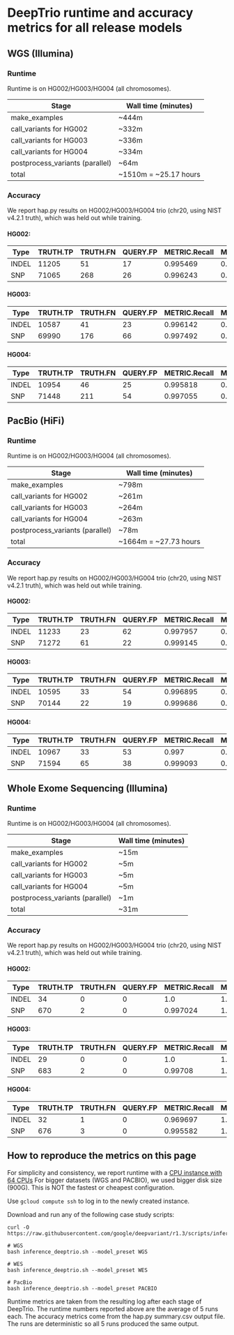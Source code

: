 # DeepTrio runtime and accuracy metrics for all release models

## WGS (Illumina)

### Runtime

Runtime is on HG002/HG003/HG004 (all chromosomes).

Stage                            | Wall time (minutes)
-------------------------------- | -----------------
make_examples                    | ~444m
call_variants for HG002          | ~332m
call_variants for HG003          | ~336m
call_variants for HG004          | ~334m
postprocess_variants (parallel)  | ~64m
total                            | ~1510m = ~25.17 hours

### Accuracy

We report hap.py results on HG002/HG003/HG004 trio (chr20, using NIST v4.2.1
truth), which was held out while training.

#### HG002:

| Type  | TRUTH.TP | TRUTH.FN | QUERY.FP | METRIC.Recall | METRIC.Precision | METRIC.F1_Score |
| ----- | -------- | -------- | -------- | ------------- | ---------------- | --------------- |
| INDEL | 11205    | 51       | 17       | 0.995469      | 0.998541         | 0.997003        |
| SNP   | 71065    | 268      | 26       | 0.996243      | 0.999635         | 0.997936        |

#### HG003:

| Type  | TRUTH.TP | TRUTH.FN | QUERY.FP | METRIC.Recall | METRIC.Precision | METRIC.F1_Score |
| ----- | -------- | -------- | -------- | ------------- | ---------------- | --------------- |
| INDEL | 10587    | 41       | 23       | 0.996142      | 0.997922         | 0.997031        |
| SNP   | 69990    | 176      | 66       | 0.997492      | 0.999058         | 0.998274        |

#### HG004:

| Type  | TRUTH.TP | TRUTH.FN | QUERY.FP | METRIC.Recall | METRIC.Precision | METRIC.F1_Score |
| ----- | -------- | -------- | -------- | ------------- | ---------------- | --------------- |
| INDEL | 10954    | 46       | 25       | 0.995818      | 0.99782          | 0.996818        |
| SNP   | 71448    | 211      | 54       | 0.997055      | 0.999245         | 0.998149        |

## PacBio (HiFi)

### Runtime

Runtime is on HG002/HG003/HG004 (all chromosomes).

Stage                            | Wall time (minutes)
-------------------------------- | -------------------
make_examples                    | ~798m
call_variants for HG002          | ~261m
call_variants for HG003          | ~264m
call_variants for HG004          | ~263m
postprocess_variants (parallel)  | ~78m
total                            | ~1664m = ~27.73 hours

### Accuracy

We report hap.py results on HG002/HG003/HG004 trio (chr20, using NIST v4.2.1
truth), which was held out while training.

#### HG002:

| Type  | TRUTH.TP | TRUTH.FN | QUERY.FP | METRIC.Recall | METRIC.Precision | METRIC.F1_Score |
| ----- | -------- | -------- | -------- | ------------- | ---------------- | --------------- |
| INDEL | 11233    | 23       | 62       | 0.997957      | 0.994734         | 0.996343        |
| SNP   | 71272    | 61       | 22       | 0.999145      | 0.999692         | 0.999418        |

#### HG003:

| Type  | TRUTH.TP | TRUTH.FN | QUERY.FP | METRIC.Recall | METRIC.Precision | METRIC.F1_Score |
| ----- | -------- | -------- | -------- | ------------- | ---------------- | --------------- |
| INDEL | 10595    | 33       | 54       | 0.996895      | 0.995155         | 0.996024        |
| SNP   | 70144    | 22       | 19       | 0.999686      | 0.999729         | 0.999708        |

#### HG004:

| Type  | TRUTH.TP | TRUTH.FN | QUERY.FP | METRIC.Recall | METRIC.Precision | METRIC.F1_Score |
| ----- | -------- | -------- | -------- | ------------- | ---------------- | --------------- |
| INDEL | 10967    | 33       | 53       | 0.997         | 0.995403         | 0.996201        |
| SNP   | 71594    | 65       | 38       | 0.999093      | 0.99947          | 0.999281        |

## Whole Exome Sequencing (Illumina)

### Runtime

Runtime is on HG002/HG003/HG004 (all chromosomes).

Stage                            | Wall time (minutes)
-------------------------------- | --------------
make_examples                    | ~15m
call_variants for HG002          | ~5m
call_variants for HG003          | ~5m
call_variants for HG004          | ~5m
postprocess_variants (parallel)  | ~1m
total                            | ~31m

### Accuracy

We report hap.py results on HG002/HG003/HG004 trio (chr20, using NIST v4.2.1
truth), which was held out while training.

#### HG002:

| Type  | TRUTH.TP | TRUTH.FN | QUERY.FP | METRIC.Recall | METRIC.Precision | METRIC.F1_Score |
| ----- | -------- | -------- | -------- | ------------- | ---------------- | --------------- |
| INDEL | 34       | 0        | 0        | 1.0           | 1.0              | 1.0             |
| SNP   | 670      | 2        | 0        | 0.997024      | 1.0              | 0.99851         |

#### HG003:

| Type  | TRUTH.TP | TRUTH.FN | QUERY.FP | METRIC.Recall | METRIC.Precision | METRIC.F1_Score |
| ----- | -------- | -------- | -------- | ------------- | ---------------- | --------------- |
| INDEL | 29       | 0        | 0        | 1.0           | 1.0              | 1.0             |
| SNP   | 683      | 2        | 0        | 0.99708       | 1.0              | 0.998538        |


#### HG004:

| Type  | TRUTH.TP | TRUTH.FN | QUERY.FP | METRIC.Recall | METRIC.Precision | METRIC.F1_Score |
| ----- | -------- | -------- | -------- | ------------- | ---------------- | --------------- |
| INDEL | 32       | 1        | 0        | 0.969697      | 1.0              | 0.984615        |
| SNP   | 676      | 3        | 0        | 0.995582      | 1.0              | 0.997786        |


## How to reproduce the metrics on this page

For simplicity and consistency, we report runtime with a
[CPU instance with 64 CPUs](deepvariant-details.md#command-for-a-cpu-only-machine-on-google-cloud-platform)
For bigger datasets (WGS and PACBIO), we used bigger disk size (900G).
This is NOT the fastest or cheapest configuration.

Use `gcloud compute ssh` to log in to the newly created instance.

Download and run any of the following case study scripts:

```
curl -O https://raw.githubusercontent.com/google/deepvariant/r1.3/scripts/inference_deeptrio.sh

# WGS
bash inference_deeptrio.sh --model_preset WGS

# WES
bash inference_deeptrio.sh --model_preset WES

# PacBio
bash inference_deeptrio.sh --model_preset PACBIO

```

Runtime metrics are taken from the resulting log after each stage of
DeepTrio. The runtime numbers reported above are the average of 5 runs each.
The accuracy metrics come from the hap.py summary.csv output file.
The runs are deterministic so all 5 runs produced the same output.

[CPU instance with 64 CPUs]: deepvariant-details.md#command-for-a-cpu-only-machine-on-google-cloud-platform
